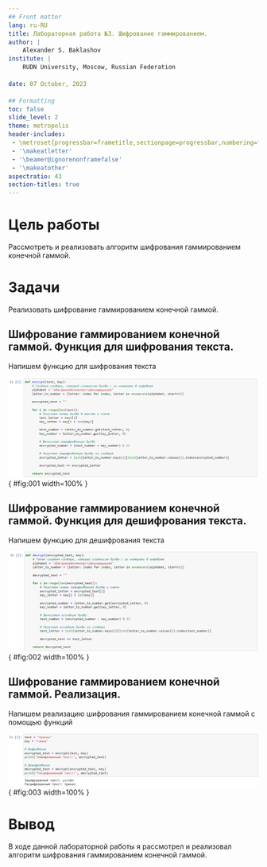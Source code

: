 ```yaml
---
## Front matter
lang: ru-RU
title: Лабораторная работа №3. Шифрование гаммированием.
author: |
	Alexander S. Baklashov
institute: |
	RUDN University, Moscow, Russian Federation

date: 07 October, 2023

## Formatting
toc: false
slide_level: 2
theme: metropolis
header-includes: 
 - \metroset{progressbar=frametitle,sectionpage=progressbar,numbering=fraction}
 - '\makeatletter'
 - '\beamer@ignorenonframefalse'
 - '\makeatother'
aspectratio: 43
section-titles: true
---
```


# Цель работы

Рассмотреть и реализовать алгоритм шифрования гаммированием конечной гаммой.

# Задачи

Реализовать шифрование гаммированием конечной гаммой.

## Шифрование гаммированием конечной гаммой. Функция для шифрования текста.

Напишем функцию для шифрования текста

![Шифрование текста](image/1.png){ #fig:001 width=100% }

## Шифрование гаммированием конечной гаммой. Функция для дешифрования текста.

Напишем функцию для дешифрования текста 

![Дешифрование текста](image/2.png){ #fig:002 width=100% }

## Шифрование гаммированием конечной гаммой. Реализация.

Напишем реализацию шифрования гаммированием конечной гаммой с помощью функций

![Реализация](image/3.png){ #fig:003 width=100% }

# Вывод

В ходе данной лабораторной работы я рассмотрел и реализовал алгоритм шифрования гаммированием конечной гаммой.